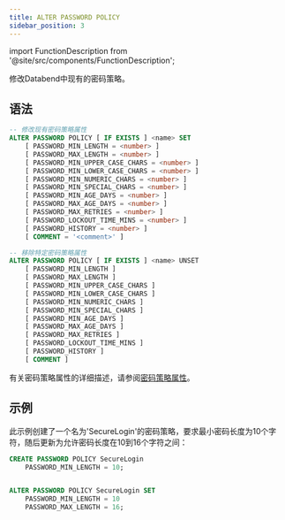 ```yaml
---
title: ALTER PASSWORD POLICY
sidebar_position: 3
---
```

import FunctionDescription from '@site/src/components/FunctionDescription';

<FunctionDescription description="引入或更新: v1.2.283"/>

修改Databend中现有的密码策略。

## 语法

```sql
-- 修改现有密码策略属性
ALTER PASSWORD POLICY [ IF EXISTS ] <name> SET
    [ PASSWORD_MIN_LENGTH = <number> ]
    [ PASSWORD_MAX_LENGTH = <number> ]
    [ PASSWORD_MIN_UPPER_CASE_CHARS = <number> ]
    [ PASSWORD_MIN_LOWER_CASE_CHARS = <number> ]
    [ PASSWORD_MIN_NUMERIC_CHARS = <number> ]
    [ PASSWORD_MIN_SPECIAL_CHARS = <number> ]
    [ PASSWORD_MIN_AGE_DAYS = <number> ]
    [ PASSWORD_MAX_AGE_DAYS = <number> ]
    [ PASSWORD_MAX_RETRIES = <number> ]
    [ PASSWORD_LOCKOUT_TIME_MINS = <number> ]
    [ PASSWORD_HISTORY = <number> ]
    [ COMMENT = '<comment>' ]

-- 移除特定密码策略属性
ALTER PASSWORD POLICY [ IF EXISTS ] <name> UNSET
    [ PASSWORD_MIN_LENGTH ]
    [ PASSWORD_MAX_LENGTH ]
    [ PASSWORD_MIN_UPPER_CASE_CHARS ]
    [ PASSWORD_MIN_LOWER_CASE_CHARS ]
    [ PASSWORD_MIN_NUMERIC_CHARS ]
    [ PASSWORD_MIN_SPECIAL_CHARS ]
    [ PASSWORD_MIN_AGE_DAYS ]
    [ PASSWORD_MAX_AGE_DAYS ]
    [ PASSWORD_MAX_RETRIES ]
    [ PASSWORD_LOCKOUT_TIME_MINS ]
    [ PASSWORD_HISTORY ]
    [ COMMENT ]
```

有关密码策略属性的详细描述，请参阅[密码策略属性](create-password-policy.md#password-policy-attributes)。

## 示例

此示例创建了一个名为'SecureLogin'的密码策略，要求最小密码长度为10个字符，随后更新为允许密码长度在10到16个字符之间：

```sql
CREATE PASSWORD POLICY SecureLogin
    PASSWORD_MIN_LENGTH = 10;


ALTER PASSWORD POLICY SecureLogin SET
    PASSWORD_MIN_LENGTH = 10
    PASSWORD_MAX_LENGTH = 16;
```